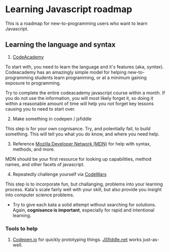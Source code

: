 

# Learning Javascript roadmap

This is a roadmap for new-to-programming users who want to learn Javascript.

## Learning the language and syntax

1. [CodeAcademy](https://www.codecademy.com/learn/javascript)

To start with, you need to learn the language and it's features (aka, _syntax_). Codeacademy has an amazingly simple model for helping new-to-programming students learn programming, or at a minimum gaining exposure to programming.

Try to complete the entire codeacademy javascript course within a month. If you do not use the information, you will most likely forget it, so doing it within a reasonable amount of time will help you not forget key lessons causing you to need to start over.

2. Make something in codepen / jsfiddle

This step is for your own cognisance. Try, and potentially fail, to build something. This will tell you what you do know, and where you need help.

3. Reference [Mozilla Developer Network (MDN)](https://developer.mozilla.org/en-US/) for help with syntax, methods, and more.

MDN should be your first resource for looking up capabilities, method names, and other facets of javascript.

4. Repeatedly challenge yourself via [CodeWars](https://www.codewars.com)

This step is to incorporate fun, but challanging, problems into your learning process.
Kata's scale fairly well with your skill, but also provide you insight into computer science problems.

- Try to give each kata a solid attempt without searching for solutions. Again, **cognisance is important**, especially for rapid and intentional learning.

### Tools to help

1. [Codepen.io](https://codepen.io/) for quickly prototyping things. [JSfiddle.net](https://jsfiddle.net/) works just-as-well.
